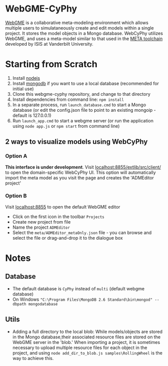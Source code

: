 # WebGME-CyPhy #

[WebGME](https://github.com/webgme/webgme) is a collaborative meta-modeling environment which allows multiple users to simulataneously create and edit models within a single project. It stores the model objects in a Mongo database. WebCyPhy utilizes WebGME, and uses a meta-model similar to that used in the [META toolchain](http://www.isis.vanderbilt.edu/sites/default/files/u352/META_poster_48x36_Clean.pdf) developed by ISIS at Vanderbilt University.

# Starting from Scratch #

1. Install [nodejs](http://nodejs.org/download/)
2. Install [mongodb](http://www.mongodb.org/downloads) if you want to use a local database (recommended for initial use)
3. Clone this webgme-cyphy repository, and change to that directory
4. Install dependencies from command line: `npm install`
5. In a separate process, run `launch_database.cmd` to start a Mongo database (or edit the config.json file to point to an existing mongoip - default is 127.0.0.1)
6. Run `launch_app.cmd` to start a webgme server (or run the application using `node app.js` or `npm start` from command line)

## 2 ways to visualize models using WebCyPhy ##
### Option A ###
__This interface is under development__. Visit [localhost:8855/extlib/src/client/](http://localhost:8855/extlib/src/client/) to open the domain-specific WebCyPhy UI. This option will automatically import the meta model as you visit the page and creates the 'ADMEditor project' 

### Option B ###
Visit [localhost:8855](http://localhost:8855) to open the default WebGME editor
- Click on the first icon in the toolbar `Projects`
- Create new project from file
- Name the project `ADMEditor`
- Select the `meta/ADMEditor_metaOnly.json` file - you can browse and select the file or drag-and-drop it to the dialogue box

# Notes #

## Database ##
- The default database is `CyPhy` instead of `multi` (default webgme database)
- On Windows `"C:\Program Files\MongoDB 2.6 Standard\bin\mongod" --dbpath mongodatabase`


## Utils ##
- Adding a full directory to the local blob:  While models/objects are stored in the Mongo database,their associated resource files are stored on the WebGME server in the 'blob.' When importing a project, it is sometimes necessary to upload multiple resource files for each object in the project, and using `node add_dir_to_blob.js samples\RollingWheel` is the way to achieve this.


 


